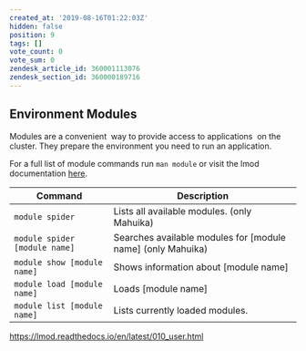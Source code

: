 ```yaml
---
created_at: '2019-08-16T01:22:03Z'
hidden: false
position: 9
tags: []
vote_count: 0
vote_sum: 0
zendesk_article_id: 360001113076
zendesk_section_id: 360000189716
---
```


## Environment Modules

Modules are a convenient  way to provide access to applications  on the cluster.
They prepare the environment you need to run an application.

For a full list of module commands run `man module` or visit the lmod documentation [here](https://lmod.readthedocs.io/en/latest/010_user.html).

|  Command                      | Description                                                   |
|-------------------------------|---------------------------------------------------------------|
| `module spider`               | Lists all available modules. (only Mahuika)                   |
| `module spider [module name]` | Searches available modules for \[module name\] (only Mahuika) |
| `module show [module name]`   | Shows information about \[module name\]                       |
| `module load [module name]`   | Loads \[module name\]                                         |
| `module list [module name]`   | Lists currently loaded modules.                               |

<https://lmod.readthedocs.io/en/latest/010_user.html>